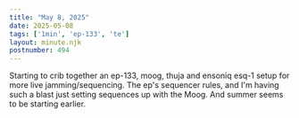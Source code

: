 ```yaml
---
title: "May 8, 2025"
date: 2025-05-08
tags: ['1min', 'ep-133', 'te']
layout: minute.njk
postnumber: 494
---
```

Starting to crib together an ep-133, moog, thuja and ensoniq esq-1 setup for more live jamming/sequencing. The ep's sequencer rules, and I'm having such a blast just setting sequences up with the Moog.  And summer seems to be starting earlier.
